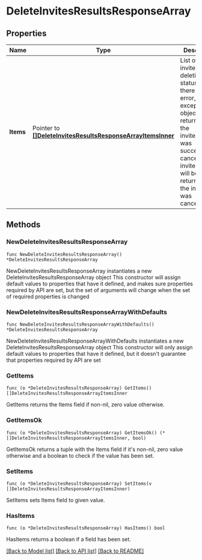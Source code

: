 # DeleteInvitesResultsResponseArray

## Properties

Name | Type | Description | Notes
------------ | ------------- | ------------- | -------------
**Items** | Pointer to [**[]DeleteInvitesResultsResponseArrayItemsInner**](DeleteInvitesResultsResponseArrayItemsInner.md) | List of invite/Request deletion status. If there is an error, an exception object will be returned. If the invite/request was successfully cancelled, an invite object will be returned for the invite that was cancelled. | [optional] 

## Methods

### NewDeleteInvitesResultsResponseArray

`func NewDeleteInvitesResultsResponseArray() *DeleteInvitesResultsResponseArray`

NewDeleteInvitesResultsResponseArray instantiates a new DeleteInvitesResultsResponseArray object
This constructor will assign default values to properties that have it defined,
and makes sure properties required by API are set, but the set of arguments
will change when the set of required properties is changed

### NewDeleteInvitesResultsResponseArrayWithDefaults

`func NewDeleteInvitesResultsResponseArrayWithDefaults() *DeleteInvitesResultsResponseArray`

NewDeleteInvitesResultsResponseArrayWithDefaults instantiates a new DeleteInvitesResultsResponseArray object
This constructor will only assign default values to properties that have it defined,
but it doesn't guarantee that properties required by API are set

### GetItems

`func (o *DeleteInvitesResultsResponseArray) GetItems() []DeleteInvitesResultsResponseArrayItemsInner`

GetItems returns the Items field if non-nil, zero value otherwise.

### GetItemsOk

`func (o *DeleteInvitesResultsResponseArray) GetItemsOk() (*[]DeleteInvitesResultsResponseArrayItemsInner, bool)`

GetItemsOk returns a tuple with the Items field if it's non-nil, zero value otherwise
and a boolean to check if the value has been set.

### SetItems

`func (o *DeleteInvitesResultsResponseArray) SetItems(v []DeleteInvitesResultsResponseArrayItemsInner)`

SetItems sets Items field to given value.

### HasItems

`func (o *DeleteInvitesResultsResponseArray) HasItems() bool`

HasItems returns a boolean if a field has been set.


[[Back to Model list]](../README.md#documentation-for-models) [[Back to API list]](../README.md#documentation-for-api-endpoints) [[Back to README]](../README.md)


